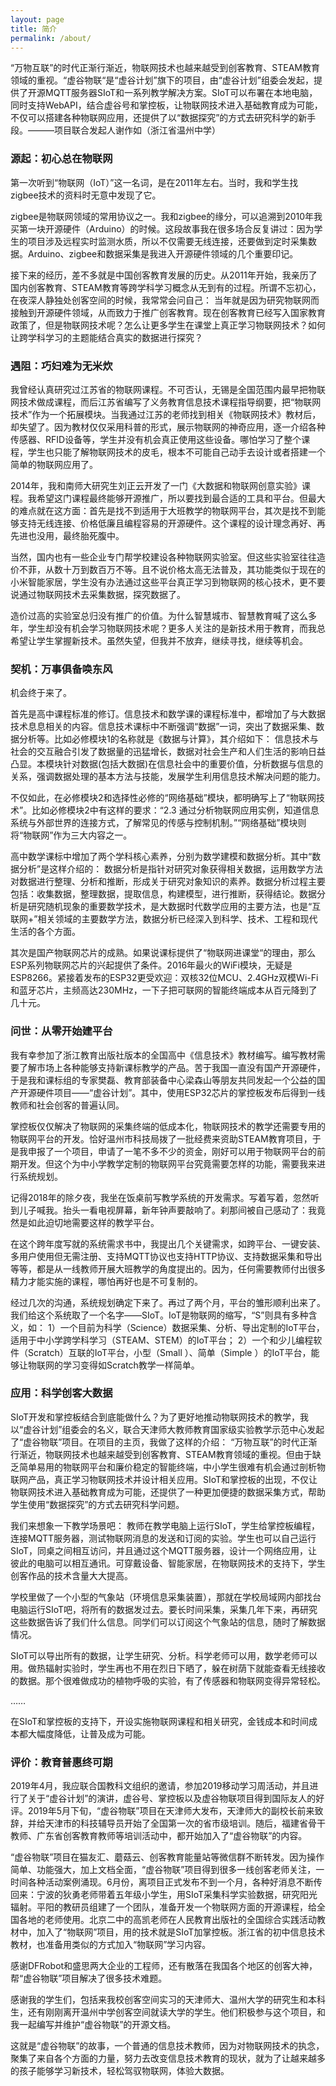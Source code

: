 ```yaml
---
layout: page
title: 简介
permalink: /about/
---
```


“万物互联”的时代正渐行渐近，物联网技术也越来越受到创客教育、STEAM教育领域的重视。“虚谷物联“是“虚谷计划”旗下的项目，由“虚谷计划”组委会发起，提供了开源MQTT服务器SIoT和一系列教学解决方案。SIoT可以布署在本地电脑，同时支持WebAPI，结合虚谷号和掌控板，让物联网技术进入基础教育成为可能，不仅可以搭建各种物联网应用，还提供了以“数据探究”的方式去研究科学的新手段。———项目联合发起人谢作如（浙江省温州中学）


### 源起：初心总在物联网

第一次听到“物联网（IoT）”这一名词，是在2011年左右。当时，我和学生找zigbee技术的资料时无意中发现了它。

zigbee是物联网领域的常用协议之一。我和zigbee的缘分，可以追溯到2010年我买第一块开源硬件（Arduino）的时候。这段故事我在很多场合反复讲过：因为学生的项目涉及远程实时监测水质，所以不仅需要无线连接，还要做到定时采集数据。Arduino、zigbee和数据采集是我进入开源硬件领域的几个重要印记。

接下来的经历，差不多就是中国创客教育发展的历史。从2011年开始，我亲历了国内创客教育、STEAM教育等跨学科学习概念从无到有的过程。所谓不忘初心，在夜深人静独处创客空间的时候，我常常会问自己：
	当年就是因为研究物联网而接触到开源硬件领域，从而致力于推广创客教育。现在创客教育已经写入国家教育政策了，但是物联网技术呢？怎么让更多学生在课堂上真正学习物联网技术？如何让跨学科学习的主题能结合真实的数据进行探究？

### 遇阻：巧妇难为无米炊

我曾经认真研究过江苏省的物联网课程。不可否认，无锡是全国范围内最早把物联网技术做成课程，而后江苏省编写了义务教育信息技术课程指导纲要，把“物联网技术”作为一个拓展模块。当我通过江苏的老师找到相关《物联网技术》教材后，却失望了。因为教材仅仅采用科普的形式，展示物联网的神奇应用，逐一介绍各种传感器、RFID设备等，学生并没有机会真正使用这些设备。哪怕学习了整个课程，学生也只能了解物联网技术的皮毛，根本不可能自己动手去设计或者搭建一个简单的物联网应用了。

2014年，我和南师大研究生刘正云开发了一门《大数据和物联网创意实验》课程。我希望这门课程最终能够开源推广，所以要找到最合适的工具和平台。但最大的难点就在这方面：首先是找不到适用于大班教学的物联网平台，其次是找不到能够支持无线连接、价格低廉且编程容易的开源硬件。这个课程的设计理念再好、再先进也没用，最终胎死腹中。

当然，国内也有一些企业专门帮学校建设各种物联网实验室。但这些实验室往往造价不菲，从数十万到数百万不等。且不说价格太高无法普及，其功能类似于现在的小米智能家居，学生没有办法通过这些平台真正学习到物联网的核心技术，更不要说通过物联网技术去采集数据，探究数据了。

造价过高的实验室总归没有推广的价值。为什么智慧城市、智慧教育喊了这么多年，学生却没有机会学习物联网技术呢？更多人关注的是新技术用于教育，而我总希望让学生掌握新技术。虽然失望，但我并不放弃，继续寻找，继续等机会。

### 契机：万事俱备唤东风

机会终于来了。

首先是高中课程标准的修订。信息技术和数学课的课程标准中，都增加了与大数据技术息息相关的内容。信息技术课标中不断强调“数据”一词，突出了数据采集、数据分析等。比如必修模块1的名称就是《数据与计算》，其介绍如下：
	信息技术与社会的交互融合引发了数据量的迅猛增长，数据对社会生产和人们生活的影响日益凸显。本模块针对数据(包括大数据)在信息社会中的重要价值，分析数据与信息的关系，强调数据处理的基本方法与技能，发展学生利用信息技术解决问题的能力。

不仅如此，在必修模块2和选择性必修的“网络基础”模块，都明确写上了“物联网技术”。比如必修模块2中有这样的要求：“2.3 通过分析物联网应用实例，知道信息系统与外部世界的连接方式，了解常见的传感与控制机制。”“网络基础”模块则将“物联网”作为三大内容之一。

高中数学课标中增加了两个学科核心素养，分别为数学建模和数据分析。其中“数据分析”是这样介绍的：
	数据分析是指针对研究对象获得相关数据，运用数学方法对数据进行整理、分析和推断，形成关于研究对象知识的素养。数据分析过程主要包括：收集数据，整理数据，提取信息，构建模型，进行推断，获得结论。数据分析是研究随机现象的重要数学技术，是大数据时代数学应用的主要方法，也是“互联网+”相关领域的主要数学方法，数据分析已经深入到科学、技术、工程和现代生活的各个方面。 

其次是国产物联网芯片的成熟。如果说课标提供了“物联网进课堂“的理由，那么ESP系列物联网芯片的兴起提供了条件。2016年最火的WiFi模块，无疑是ESP8266。紧接着发布的ESP32更受欢迎：双核32位MCU、2.4GHz双模Wi-Fi和蓝牙芯片，主频高达230MHz，一下子把可联网的智能终端成本从百元降到了几十元。

### 问世：从零开始建平台

我有幸参加了浙江教育出版社版本的全国高中《信息技术》教材编写。编写教材需要了解市场上各种能够支持新课标教学的产品。苦于我国一直没有国产开源硬件，于是我和课标组的专家樊磊、教育部装备中心梁森山等朋友共同发起一个公益的国产开源硬件项目——“虚谷计划”。其中，使用ESP32芯片的掌控板发布后得到一线教师和社会创客的普遍认同。

掌控板仅仅解决了物联网的采集终端的低成本化，物联网技术的教学还需要专用的物联网平台的开发。恰好温州市科技局拨了一批经费来资助STEAM教育项目，于是我申报了一个项目，申请了一笔不多不少的资金，刚好可以用于物联网平台的前期开发。但这个为中小学教学定制的物联网平台究竟需要怎样的功能，需要我来进行系统规划。

记得2018年的除夕夜，我坐在饭桌前写教学系统的开发需求。写着写着，忽然听到儿子喊我。抬头一看电视屏幕，新年钟声要敲响了。刹那间被自己感动了：我竟然是如此迫切地需要这样的教学平台。

在这个跨年度写就的系统需求书中，我提出几个关键需求，如跨平台、一键安装、多用户使用但无需注册、支持MQTT协议也支持HTTP协议、支持数据采集和导出等等，都是从一线教师开展大班教学的角度提出的。因为，任何需要教师付出很多精力才能实施的课程，哪怕再好也是不可复制的。

经过几次的沟通，系统规划确定下来了。再过了两个月，平台的雏形顺利出来了。我们给这个系统取了一个名字——SIoT。IoT是物联网的缩写，“S”则具有多种含义，如：
	1）一个目前为科学（Science）数据采集、分析、导出定制的IoT平台，适用于中小学跨学科学习（STEAM、STEM）的IoT平台；
	2）一个和少儿编程软件（Scratch）互联的IoT平台，小型（Small ）、简单（Simple ）的IoT平台，能够让物联网的学习变得如Scratch教学一样简单。

### 应用：科学创客大数据

SIoT开发和掌控板结合到底能做什么？为了更好地推动物联网技术的教学，我以“虚谷计划”组委会的名义，联合天津师大教师教育国家级实验教学示范中心发起了“虚谷物联”项目。在项目的主页，我做了这样的介绍：
	“万物互联”的时代正渐行渐近，物联网技术也越来越受到创客教育、STEAM教育领域的重视。但由于缺乏简单易用的物联网平台和廉价稳定的智能终端，中小学生很难有机会通过剖析物联网产品，真正学习物联网技术并设计相关应用。SIoT和掌控板的出现，不仅让物联网技术进入基础教育成为可能，还提供了一种更加便捷的数据采集方式，帮助学生使用“数据探究”的方式去研究科学问题。

我们来想象一下教学场景吧：
	教师在教学电脑上运行SIoT，学生给掌控板编程，连接MQTT服务器，测试物联网消息的发送和订阅的实验。学生也可以自己运行SIoT，同桌之间相互访问，并且通过这个MQTT服务器，设计一个网络应用，让彼此的电脑可以相互通讯。可穿戴设备、智能家居，在物联网技术的支持下，学生创客作品的技术含量大大提高。
	
学校里做了一个小型的气象站（环境信息采集装置），那就在学校局域网内部找台电脑运行SIoT吧，将所有的数据发过去。要长时间采集，采集几年下来，再研究这些数据告诉了我们什么信息。同学们可以订阅这个气象站的信息，随时了解数据情况。

SIoT可以导出所有的数据，让学生研究、分析。科学老师可以用，数学老师可以用。做热辐射实验时，学生再也不用在烈日下晒了，躲在树荫下就能查看无线接收的数据。那个很难做成功的植物呼吸的实验，有了传感器和物联网变得异常轻松。

……

在SIoT和掌控板的支持下，开设实施物联网课程和相关研究，金钱成本和时间成本都大幅度降低，让普及成为可能。

### 评价：教育普惠终可期

2019年4月，我应联合国教科文组织的邀请，参加2019移动学习周活动，并且进行了关于“虚谷计划”的演讲，虚谷号、掌控板以及虚谷物联项目得到国际友人的好评。2019年5月下旬，“虚谷物联”项目在天津师大发布，天津师大的副校长前来致辞，并给天津市的科技辅导员开始了全国第一次的省市级培训。随后，福建省骨干教师、广东省创客教育教师等培训活动中，都开始加入了“虚谷物联”的内容。

“虚谷物联”项目在猫友汇、蘑菇云、创客教育能量站等微信群不断转发。因为操作简单、功能强大，加上文档全面，“虚谷物联”项目得到很多一线创客老师关注，一时间各种活动案例涌现。6月份，离项目正式发布不到一个月，各种好消息不断传回来：宁波的狄勇老师带着五年级小学生，用SIoT采集科学实验数据，研究阳光辐射。平阳的教研员组建了一个团队，准备开发一个物联网方面的开源课程，给全国各地的老师使用。北京二中的高凯老师在人民教育出版社的全国综合实践活动教材中，加入了“物联网”项目，用的技术就是SIoT加掌控板。浙江省的初中信息技术教材，也准备用类似的方式加入“物联网”学习内容。

感谢DFRobot和盛思两大企业的工程师，还有散落在我国各个地区的创客大神，帮“虚谷物联”项目解决了很多技术难题。

感谢我的学生们，包括来我校创客空间实习的天津师大、温州大学的研究生和本科生，还有刚刚离开温州中学创客空间就读大学的学生。他们积极参与这个项目，和我一起编写并维护“虚谷物联”的开源文档。

这就是“虚谷物联”的故事，一个普通的信息技术教师，因为对物联网技术的执念，聚集了来自各个方面的力量，努力去改变信息技术教育的现状，就为了让越来越多的孩子能够学习新技术，轻松驾驭物联网，体验大数据。

